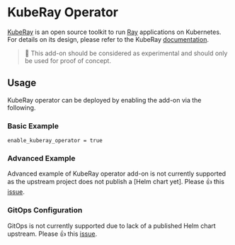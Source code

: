 # KubeRay Operator

[KubeRay](https://github.com/ray-project/kuberay) is an open source toolkit to run [Ray](https://www.ray.io/) applications on Kubernetes. For details on its design, please refer to the KubeRay [documentation](https://ray-project.github.io/kuberay/).

> 🛑 This add-on should be considered as experimental and should only be used for proof of concept.


## Usage

KubeRay operator can be deployed by enabling the add-on via the following.

### Basic Example

```hcl
enable_kuberay_operator = true
```

### Advanced Example

Advanced example of KubeRay operator add-on is not currently supported as the upstream project does not publish a [Helm chart yet]. Please 👍 this [issue](https://github.com/ray-project/kuberay/issues/475).

### GitOps Configuration

GitOps is not currently supported due to lack of a published Helm chart upstream. Please 👍 this [issue](https://github.com/ray-project/kuberay/issues/475).
